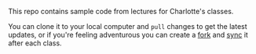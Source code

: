 This repo contains sample code from lectures for Charlotte's classes. 

You can clone it to your local computer and `pull` changes to get the latest updates, or if you're feeling adventurous you can create a [fork](https://docs.github.com/en/get-started/quickstart/fork-a-repo) and [sync](https://docs.github.com/en/pull-requests/collaborating-with-pull-requests/working-with-forks/syncing-a-fork) it after each class.
